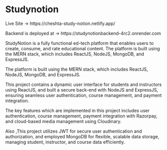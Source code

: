 # Studynotion

<p>Live Site -> https://cheshta-study-notion.netlify.app/ <p>
<p>Backend is deployed at -> https://studynotionbackend-4rc2.onrender.com </p>
<p>StudyNotion is a fully functional ed-tech platform that enables users to create, consume, and rate educational content. The platform is built using the MERN stack, which includes ReactJS, NodeJS, MongoDB, and ExpressJS.</p>
<p>The platform is built using the MERN stack, which includes ReactJS, NodeJS, MongoDB, and ExpressJS.</p>
<p>This project contains a dynamic user interface for students and instructors using ReactJS, and built a secure back-end with NodeJS and ExpressJS, ensuring seamless user authentication, course management, and payment integration.</p>
<p>The key features which are implemented in this project includes user authentication, course management, payment integration with Razorpay, and cloud-based media management using Cloudinary.</p>
<p>Also ,This project utilizes JWT for secure user authentication and authorization, and employed MongoDB for flexible, scalable data storage, managing student, instructor, and course data efficiently.</p>
